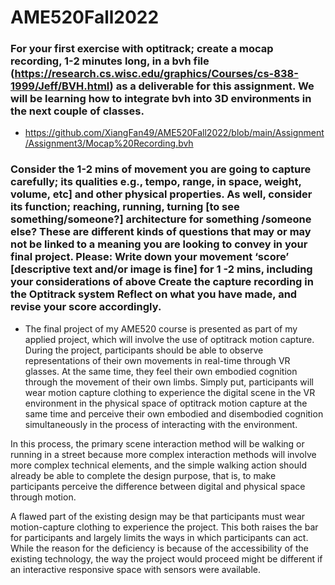# AME520Fall2022

### For your first exercise with optitrack; create a mocap recording, 1-2 minutes long, in a bvh file (https://research.cs.wisc.edu/graphics/Courses/cs-838-1999/Jeff/BVH.html) as a deliverable for this assignment. We will be learning how to integrate bvh into 3D environments in the next couple of classes.
* https://github.com/XiangFan49/AME520Fall2022/blob/main/Assignment/Assignment3/Mocap%20Recording.bvh

### Consider the 1-2 mins of movement you are going to capture carefully; its qualities e.g., tempo, range, in space, weight, volume, etc] and other physical properties. As well, consider its function; reaching, running, turning [to see something/someone?] architecture for something /someone else? These are different kinds of questions that may or may not be linked to a meaning you are looking to convey in your final project. Please: Write down your movement ‘score’ [descriptive text and/or image is fine] for 1 -2 mins, including your considerations of above Create the capture recording in the Optitrack system Reflect on what you have made, and revise your score accordingly.
* The final project of my AME520 course is presented as part of my applied project, which will involve the use of optitrack motion capture. During the project, participants should be able to observe representations of their own movements in real-time through VR glasses. At the same time, they feel their own embodied cognition through the movement of their own limbs. Simply put, participants will wear motion capture clothing to experience the digital scene in the VR environment in the physical space of optitrack motion capture at the same time and perceive their own embodied and disembodied cognition simultaneously in the process of interacting with the environment.
 
In this process, the primary scene interaction method will be walking or running in a street because more complex interaction methods will involve more complex technical elements, and the simple walking action should already be able to complete the design purpose, that is, to make participants perceive the difference between digital and physical space through motion.

A flawed part of the existing design may be that participants must wear motion-capture clothing to experience the project. This both raises the bar for participants and largely limits the ways in which participants can act. While the reason for the deficiency is because of the accessibility of the existing technology, the way the project would proceed might be different if an interactive responsive space with sensors were available.
